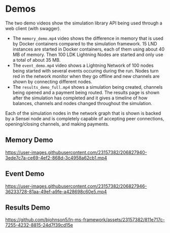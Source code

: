# Demos
The two demo videos show the simulation library API being used through a web client (with swagger).
- The `memory_demo.mp4` video shows the difference in memory that is used by Docker containers compared to the simulation framework. 15 LND instances are started in Docker containers, each of them using about 40 MB of memory. Then 100 LDK Lightning Nodes are started and only use a total of about 35 MB.
- The `event_demo.mp4` video shows a Lightning Network of 100 nodes being started with several events occuring during the run. Nodes turn red in the network monitor when they go offline and new channels are shown by connecting different nodes.
- The `results_demo_full.mp4` shows a simulation being created, channels being opened and a payment being routed. The results page is shown after the simulation has completed and it gives a timeline of how balances, channels and nodes changed throughout the simulation.

Each of the simulation nodes in the network graph that is shown is backed by a Sensei node and is completely capable of accepting peer connections, opening/closing channels, and making payments.

## Memory Demo
https://user-images.githubusercontent.com/23157382/206827940-3ede7c7a-ce69-4ef2-868d-3c4958a62cb1.mp4

## Event Demo
https://user-images.githubusercontent.com/23157382/206827946-36233728-81aa-49ef-a9fe-a428698c60e5.mp4

## Results Demo
https://github.com/bjohnson5/ln-ms-framework/assets/23157382/811e717c-7255-4232-8815-24d7f39cd15e

